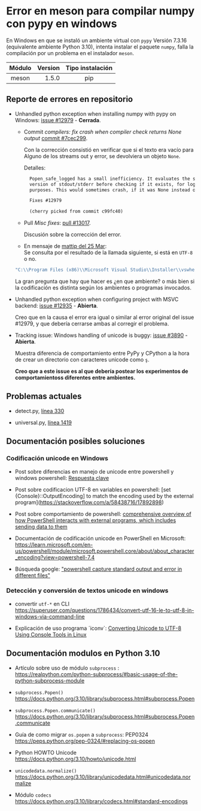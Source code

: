 # Error en meson para compilar numpy con pypy en windows

En Windows en que se instaló un ambiente  virtual con `pypy` Versión 7.3.16 (equivalente ambiente Python 3.10), intenta instalar el paquete `numpy`, falla la compilación por un problema en el instalador `meson`.

|   Módulo    |   Version   | Tipo instalación |
|:-----------:|------------:|:----------------:|
|meson        |1.5.0        | pip              |

## Reporte de errores en repositorio

- Unhandled python exception when installing numpy with pypy on Windows: [issue #12979](https://github.com/mesonbuild/meson/issues/12979) - **Cerrada**.

  - Commit *compilers: fix crash when compiler check returns None output* [commit #7cec299](https://github.com/mesonbuild/meson/commit/7cec2997c596a5b99790aac68d9979a682c2a4ea).

    Con la corrección consistió en verificar que si el texto era vacío para Alguno de los streams out y error, se devolviera un objeto `None`.

    Detalles:

    ```markdown
      Popen_safe_logged has a small inefficiency. It evaluates the stripped
      version of stdout/stderr before checking if it exists, for logging
      purposes. This would sometimes crash, if it was None instead of ''.

      Fixes #12979

      (cherry picked from commit c99fc40)
    ```
  - Pull *Misc fixes*: [pull #13017](https://github.com/mesonbuild/meson/pull/13017).

    Discusión sobre la corrección del error.

  - En mensaje de [mattip del 25 Mar](https://github.com/mesonbuild/meson/issues/12979#issuecomment-2018511954):  
  Se consulta  por el resultado de la llamada siguiente, si está en `UTF-8` o no.
  
  ```cmd
  "C:\\Program Files (x86)\\Microsoft Visual Studio\\Installer\\vswhere.exe" -latest -prerelease -requiresAny -requires Microsoft.VisualStudio.Component.VC.Tools.x86.x64 -requires Microsoft.VisualStudio.Workload.WDExpress -products * -utf8 -format json
  ```

  La gran pregunta que hay que hacer es ¿en que ambiente? o más bien si la codificación es distinta según los ambientes o programas invocados.

- Unhandled python exception when configuring project with MSVC backend: [issue #12935](https://github.com/mesonbuild/meson/issues/12935) - **Abierta**.

  Creo que en la causa el error era igual o similar al error original del issue \#12979, y que debería cerrarse ambas al corregir el problema.

- Tracking issue: Windows handling of unicode is buggy: [issue #3890](https://github.com/pypy/pypy/issues/3890) - **Abierta**.

  Muestra diferencia de comportamiento entre PyPy y CPython a la hora de crear un directorio con caracteres unicode como `ş`.
  
  **Creo que a este issue es al que debería postear los experimentos de comportamientoss diferentes entre ambientes.**

## Problemas actuales

- detect.py, [línea 330](https://github.com/mesonbuild/meson/blob/master/mesonbuild/compilers/detect.py#L330)

- universal.py, [línea 1419](https://github.com/mesonbuild/meson/blob/5022fd30e1a922ad7f2dfc81648d3c73c5f2aa22/mesonbuild/utils/universal.py#L1419)

## Documentación posibles soluciones

### Codificación unicode en Windows

- Post sobre diferencias en manejo de unicode entre powershell y windows powershell: [Respuesta clave](https://stackoverflow.com/a/68106198/17892898) 

- Post sobre codificacion UTF-8 en variables en powershell: [set {Console}::OutputEncoding] to match the encoding used by the external program](https://stackoverflow.com/a/58438716/17892898)

- Post  sobre comportamiento de powershell: [comprehensive overview of how PowerShell interacts with external programs, which includes sending data to them](https://stackoverflow.com/questions/59110563/different-behaviour-and-output-when-piping-in-cmd-and-powershell/59118502#59118502)

- Documentación de codificación unicode en PowerShell en Microsoft: <https://learn.microsoft.com/en-us/powershell/module/microsoft.powershell.core/about/about_character_encoding?view=powershell-7.4>

- Búsqueda google: ["powershell capture standard output and error in different files"](https://www.google.com/search?q=powershell+capture+standard+output+and+error+in+different+files)

### Detección y conversión de textos unicode en windows

- convertir `utf-*` en CLI <https://superuser.com/questions/1786434/convert-utf-16-le-to-utf-8-in-windows-via-command-line>

- Explicación de uso programa ´iconv`: [Converting Unicode to UTF-8 Using Console Tools in Linux](https://www.baeldung.com/linux/unicode-utf-8-conversion)

## Documentación modulos en Python 3.10

- Artículo sobre uso de módulo `subprocess` : <https://realpython.com/python-subprocess/#basic-usage-of-the-python-subprocess-module>

- `subprocess.Popen()` <https://docs.python.org/3.10/library/subprocess.html#subprocess.Popen>

- `subprocess.Popen.communicate()` <https://docs.python.org/3.10/library/subprocess.html#subprocess.Popen.communicate>

- Guía de como migrar `os.popen` a `subprocess`: PEP0324 <https://peps.python.org/pep-0324/#replacing-os-popen>

- Python HOWTO Unicode  <https://docs.python.org/3.10/howto/unicode.html>

- `unicodedata.normalize()` <https://docs.python.org/3.10/library/unicodedata.html#unicodedata.normalize>

- Módulo `codecs` <https://docs.python.org/3.10/library/codecs.html#standard-encodings>
